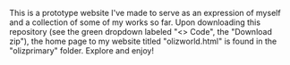 This is a prototype website I've made to serve as an expression of myself and a collection of some of my works so far.
Upon downloading this repository (see the green dropdown labeled "<> Code", the "Download zip"), the home page to my website titled "olizworld.html" is found in the "olizprimary" folder. Explore and enjoy!
